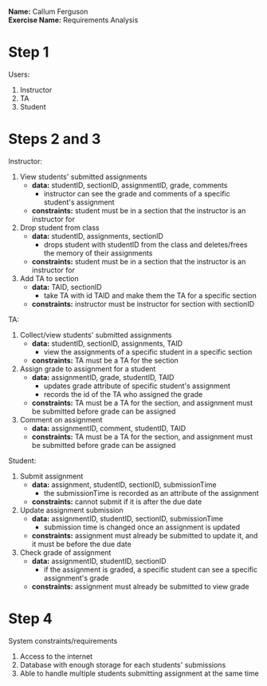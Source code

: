 **Name:** Callum Ferguson  
**Exercise Name:** Requirements Analysis

# Step 1

Users:
1. Instructor
2. TA
3. Student

# Steps 2 and 3

Instructor:
1. View students' submitted assignments
    - **data:** studentID, sectionID, assignmentID, grade, comments
        - instructor can see the grade and comments of a specific student's assignment
    - **constraints:** student must be in a section that the instructor is an instructor for
2. Drop student from class
    - **data:** studentID, assignments, sectionID
        - drops student with studentID from the class and deletes/frees the memory of their assignments
    - **constraints:** student must be in a section that the instructor is an instructor for
3. Add TA to section
    - **data:** TAID, sectionID
        - take TA with id TAID and make them the TA for a specific section
    - **constraints:** instructor must be instructor for section with sectionID

TA:
1. Collect/view students' submitted assignments
    - **data:** studentID, sectionID, assignments, TAID
        - view the assignments of a specific student in a specific section
    - **constraints:** TA must be a TA for the section
2. Assign grade to assignment for a student
    - **data:** assignmentID, grade, studentID, TAID
        - updates grade attribute of specific student's assignment
        - records the id of the TA who assigned the grade
    - **constraints:** TA must be a TA for the section, and assignment must be submitted before grade can be assigned
3. Comment on assignment
    - **data:** assignmentID, comment, studentID, TAID
    - **constraints:** TA must be a TA for the section, and assignment must be submitted before grade can be assigned

Student:
1. Submit assignment
    - **data:** assignment, studentID, sectionID, submissionTime
        - the submissionTime is recorded as an attribute of the assignment
    - **constraints:** cannot submit if it is after the due date
2. Update assignment submission
    - **data:** assignmentID, studentID, sectionID, submissionTime
        - submission time is changed once an assignment is updated
    - **constraints:** assignment must already be submitted to update it, and it must be before the due date
3. Check grade of assignment
    - **data:** assignmentID, studentID, sectionID
        - if the assignment is graded, a specific student can see a specific assignment's grade
    - **constraints:** assignment must already be submitted to view grade

# Step 4

System constraints/requirements
1. Access to the internet
2. Database with enough storage for each students' submissions
3. Able to handle multiple students submitting assignment at the same time